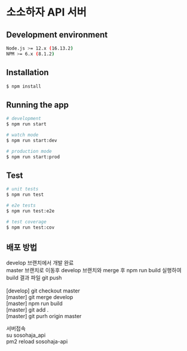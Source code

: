 # 소소하자 API 서버

## Development environment

```bash
Node.js >= 12.x (16.13.2)
NPM >= 6.x (8.1.2)
```

## Installation

```bash
$ npm install
```

## Running the app

```bash
# development
$ npm run start

# watch mode
$ npm run start:dev

# production mode
$ npm run start:prod
```

## Test

```bash
# unit tests
$ npm run test

# e2e tests
$ npm run test:e2e

# test coverage
$ npm run test:cov
```

## 배포 방법

develop 브랜치에서 개발 완료 <br>
master 브랜치로 이동후 develop 브랜치와 merge 후 npm run build 실행하여 build 결과 파일 git push <br>
<br>
[develop] git checkout master<br>
[master] git merge develop<br>
[master] npm run build<br>
[master] git add .<br>
[master] git purh origin master<br>

서버접속<br>
su sosohaja_api<br>
pm2 reload sosohaja-api<br>
<br><br><br>
